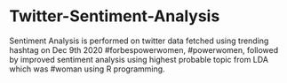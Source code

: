 # Twitter-Sentiment-Analysis
Sentiment Analysis is performed on twitter data fetched using trending hashtag on Dec 9th 2020 #forbespowerwomen, #powerwomen, followed by improved sentiment analysis using highest probable topic from LDA which was #woman using R programming.
